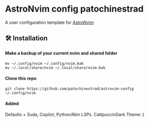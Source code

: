 # AstroNvim config patochinestrad

A user configuration template for [AstroNvim](https://github.com/AstroNvim/AstroNvim)

## 🛠️ Installation

#### Make a backup of your current nvim and shared folder

```shell
mv ~/.config/nvim ~/.config/nvim.bak
mv ~/.local/share/nvim ~/.local/share/nvim.bak
```

#### Clone this repo

```shell
git clone https://github.com/patochinestrad/astrovim-config ~/.config/nvim
```

#### Added
Defaults + Suda, Copilot, Python/Nim LSPs. CattpuccinDark Theme :) 
